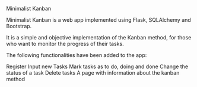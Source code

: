 
Minimalist Kanban

Minimalist Kanban is a web app implemented using Flask, SQLAlchemy and Bootstrap.

It is a simple and objective implementation of the Kanban method, for those who want to monitor the progress of their tasks.

The following functionalities have been added to the app:

Register
Input new Tasks
Mark tasks as to do, doing and done
Change the status of a task
Delete tasks
A page with information about the kanban method
